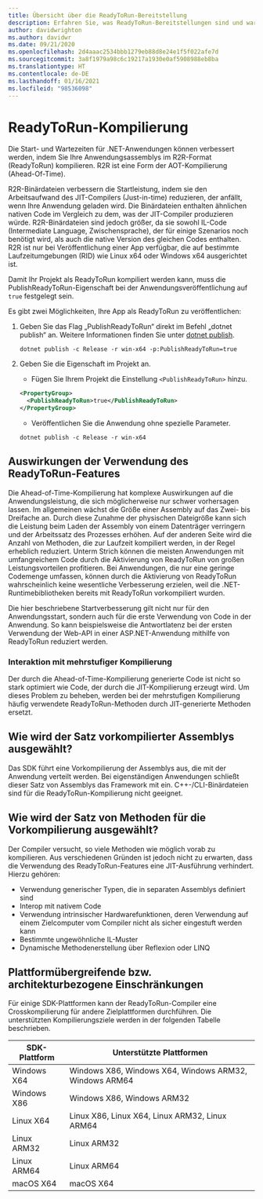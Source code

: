 ```yaml
---
title: Übersicht über die ReadyToRun-Bereitstellung
description: Erfahren Sie, was ReadyToRun-Bereitstellungen sind und warum Sie diese als Teil Ihrer App-Veröffentlichung mit .NET 5 und .NET Core 3.0 und höher in Erwägung ziehen sollten.
author: davidwrighton
ms.author: davidwr
ms.date: 09/21/2020
ms.openlocfilehash: 2d4aaac2534bbb1279eb88d8e24e1f5f022afe7d
ms.sourcegitcommit: 3a8f1979a98c6c19217a1930e0af5908988eb8ba
ms.translationtype: HT
ms.contentlocale: de-DE
ms.lasthandoff: 01/16/2021
ms.locfileid: "98536098"
---
```

# <a name="readytorun-compilation"></a>ReadyToRun-Kompilierung

Die Start- und Wartezeiten für .NET-Anwendungen können verbessert werden, indem Sie Ihre Anwendungsassemblys im R2R-Format (ReadyToRun) kompilieren. R2R ist eine Form der AOT-Kompilierung (Ahead-Of-Time).

R2R-Binärdateien verbessern die Startleistung, indem sie den Arbeitsaufwand des JIT-Compilers (Just-in-time) reduzieren, der anfällt, wenn Ihre Anwendung geladen wird. Die Binärdateien enthalten ähnlichen nativen Code im Vergleich zu dem, was der JIT-Compiler produzieren würde. R2R-Binärdateien sind jedoch größer, da sie sowohl IL-Code (Intermediate Language, Zwischensprache), der für einige Szenarios noch benötigt wird, als auch die native Version des gleichen Codes enthalten. R2R ist nur bei Veröffentlichung einer App verfügbar, die auf bestimmte Laufzeitumgebungen (RID) wie Linux x64 oder Windows x64 ausgerichtet ist.

Damit Ihr Projekt als ReadyToRun kompiliert werden kann, muss die PublishReadyToRun-Eigenschaft bei der Anwendungsveröffentlichung auf `true` festgelegt sein.

Es gibt zwei Möglichkeiten, Ihre App als ReadyToRun zu veröffentlichen:

01. Geben Sie das Flag „PublishReadyToRun“ direkt im Befehl „dotnet publish“ an. Weitere Informationen finden Sie unter [dotnet publish](../tools/dotnet-publish.md).

    ```dotnetcli
    dotnet publish -c Release -r win-x64 -p:PublishReadyToRun=true
    ```

02. Geben Sie die Eigenschaft im Projekt an.

    - Fügen Sie Ihrem Projekt die Einstellung `<PublishReadyToRun>` hinzu.

    ```xml
    <PropertyGroup>
      <PublishReadyToRun>true</PublishReadyToRun>
    </PropertyGroup>
    ```

    - Veröffentlichen Sie die Anwendung ohne spezielle Parameter.

    ```dotnetcli
    dotnet publish -c Release -r win-x64
    ```

## <a name="impact-of-using-the-readytorun-feature"></a>Auswirkungen der Verwendung des ReadyToRun-Features

Die Ahead-of-Time-Kompilierung hat komplexe Auswirkungen auf die Anwendungsleistung, die sich möglicherweise nur schwer vorhersagen lassen. Im allgemeinen wächst die Größe einer Assembly auf das Zwei- bis Dreifache an. Durch diese Zunahme der physischen Dateigröße kann sich die Leistung beim Laden der Assembly von einem Datenträger verringern und der Arbeitssatz des Prozesses erhöhen. Auf der anderen Seite wird die Anzahl von Methoden, die zur Laufzeit kompiliert werden, in der Regel erheblich reduziert. Unterm Strich können die meisten Anwendungen mit umfangreichem Code durch die Aktivierung von ReadyToRun von großen Leistungsvorteilen profitieren. Bei Anwendungen, die nur eine geringe Codemenge umfassen, können durch die Aktivierung von ReadyToRun wahrscheinlich keine wesentliche Verbesserung erzielen, weil die .NET-Runtimebibliotheken bereits mit ReadyToRun vorkompiliert wurden.

Die hier beschriebene Startverbesserung gilt nicht nur für den Anwendungsstart, sondern auch für die erste Verwendung von Code in der Anwendung. So kann beispielsweise die Antwortlatenz bei der ersten Verwendung der Web-API in einer ASP.NET-Anwendung mithilfe von ReadyToRun reduziert werden.

### <a name="interaction-with-tiered-compilation"></a>Interaktion mit mehrstufiger Kompilierung

Der durch die Ahead-of-Time-Kompilierung generierte Code ist nicht so stark optimiert wie Code, der durch die JIT-Kompilierung erzeugt wird. Um dieses Problem zu beheben, werden bei der mehrstufigen Kompilierung häufig verwendete ReadyToRun-Methoden durch JIT-generierte Methoden ersetzt.

## <a name="how-is-the-set-of-precompiled-assemblies-chosen"></a>Wie wird der Satz vorkompilierter Assemblys ausgewählt?

Das SDK führt eine Vorkompilierung der Assemblys aus, die mit der Anwendung verteilt werden. Bei eigenständigen Anwendungen schließt dieser Satz von Assemblys das Framework mit ein. C++-/CLI-Binärdateien sind für die ReadyToRun-Kompilierung nicht geeignet.

## <a name="how-is-the-set-of-methods-to-precompile-chosen"></a>Wie wird der Satz von Methoden für die Vorkompilierung ausgewählt?

Der Compiler versucht, so viele Methoden wie möglich vorab zu kompilieren. Aus verschiedenen Gründen ist jedoch nicht zu erwarten, dass die Verwendung des ReadyToRun-Features eine JIT-Ausführung verhindert. Hierzu gehören:

- Verwendung generischer Typen, die in separaten Assemblys definiert sind
- Interop mit nativem Code
- Verwendung intrinsischer Hardwarefunktionen, deren Verwendung auf einem Zielcomputer vom Compiler nicht als sicher eingestuft werden kann
- Bestimmte ungewöhnliche IL-Muster
- Dynamische Methodenerstellung über Reflexion oder LINQ

## <a name="cross-platformarchitecture-restrictions"></a>Plattformübergreifende bzw. architekturbezogene Einschränkungen

Für einige SDK-Plattformen kann der ReadyToRun-Compiler eine Crosskompilierung für andere Zielplattformen durchführen. Die unterstützten Kompilierungsziele werden in der folgenden Tabelle beschrieben.

| SDK-Plattform | Unterstützte Plattformen |
| ------------ | --------------------------- |
| Windows X64  | Windows X86, Windows X64, Windows ARM32, Windows ARM64 |
| Windows X86  | Windows X86, Windows ARM32 |
| Linux X64    | Linux X86, Linux X64, Linux ARM32, Linux ARM64 |
| Linux ARM32  | Linux ARM32 |
| Linux ARM64  | Linux ARM64 |
| macOS X64    | macOS X64 |
